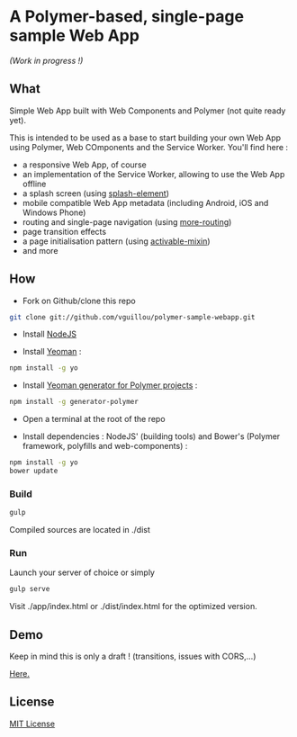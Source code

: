 # A Polymer-based, single-page sample Web App

_(Work in progress !)_

## What

Simple Web App built with Web Components and Polymer (not quite ready yet).

This is intended to be used as a base to start building your own Web App using Polymer, Web COmponents and the Service Worker.
You'll find here :
* a responsive Web App, of course
* an implementation of the Service Worker, allowing to use the Web App offline
* a splash screen (using [splash-element](https://github.com/vguillou/splash-element))
* mobile compatible Web App metadata (including Android, iOS and Windows Phone)
* routing and single-page navigation (using [more-routing](https://github.com/PolymerLabs/more-routing))
* page transition effects
* a page initialisation pattern (using [activable-mixin](https://github.com/vguillou/activable-mixin))
* and more

## How

* Fork on Github/clone this repo
```sh
git clone git://github.com/vguillou/polymer-sample-webapp.git
```

* Install [NodeJS](https://nodejs.org/download/)

* Install [Yeoman](http://yeoman.io/) :
```sh
npm install -g yo
```

* Install [Yeoman generator for Polymer projects](https://github.com/yeoman/generator-polymer#yeoman-generator-for-polymer-projects) :
```sh
npm install -g generator-polymer
```

* Open a terminal at the root of the repo

* Install dependencies : NodeJS' (building tools) and Bower's (Polymer framework, polyfills and web-components) :
```sh
npm install -g yo
bower update
```

### Build
```sh
gulp
```
Compiled sources are located in ./dist

### Run
Launch your server of choice or simply
```sh
gulp serve
```
Visit ./app/index.html or ./dist/index.html for the optimized version.

## Demo

Keep in mind this is only a draft ! (transitions, issues with CORS,...)

[Here.](https://vguillou.github.io/sample-app/dist/)

## License

[MIT License](http://opensource.org/licenses/MIT)
